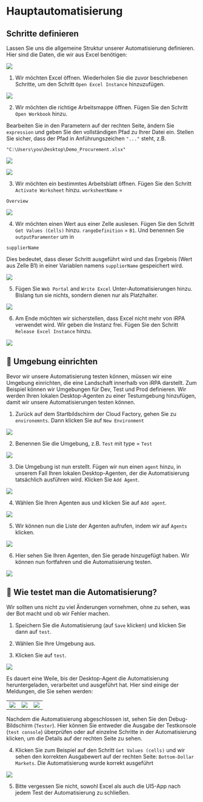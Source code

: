 # Hauptautomatisierung

## Schritte definieren

Lassen Sie uns die allgemeine Struktur unserer Automatisierung definieren. Hier sind die Daten, die wir aus Excel benötigen:

![](../images/0705.png)

1. Wir möchten Excel öffnen. Wiederholen Sie die zuvor beschriebenen Schritte, um den Schritt `Open Excel Instance` hinzuzufügen.

![](../images/0701.png)

2. Wir möchten die richtige Arbeitsmappe öffnen. Fügen Sie den Schritt `Open Workbook` hinzu.

Bearbeiten Sie in den Parametern auf der rechten Seite, ändern Sie `expression` und geben Sie den vollständigen Pfad zu Ihrer Datei ein. Stellen Sie sicher, dass der Pfad in Anführungszeichen `"..."` steht, z.B.

```
"C:\Users\you\Desktop\Demo_Procurement.xlsx"
```


![](../images/0702.png)

![](../images/07021.png)

3. Wir möchten ein bestimmtes Arbeitsblatt öffnen. Fügen Sie den Schritt `Activate Worksheet` hinzu. `worksheetName` = 

```
Overview
```


![](../images/0703.png)


4. Wir möchten einen Wert aus einer Zelle auslesen. Fügen Sie den Schritt `Get Values (Cells)` hinzu. `rangeDefinition` = `B1`. Und benennen Sie `outputParamenter` um in

```
supplierName
```

Dies bedeutet, dass dieser Schritt ausgeführt wird und das Ergebnis (Wert aus Zelle B1) in einer Variablen namens `supplierName` gespeichert wird.


![](../images/0704.png)

5. Fügen Sie `Web Portal` and `Write Excel`  Unter-Automatisierungen hinzu. Bislang tun sie nichts, sondern dienen nur als Platzhalter.


![](../images/0706.png)

6. Am Ende möchten wir sicherstellen, dass Excel nicht mehr von iRPA verwendet wird. Wir geben die Instanz frei. Fügen Sie den Schritt `Release Excel Instance` hinzu.


![](../images/0707.png)

## 🔹 Umgebung einrichten

Bevor wir unsere Automatisierung testen können, müssen wir eine Umgebung einrichten, die eine Landschaft innerhalb von iRPA darstellt. Zum Beispiel können wir Umgebungen für Dev, Test und Prod definieren. Wir werden Ihren lokalen Desktop-Agenten zu einer Testumgebung hinzufügen, damit wir unsere Automatisierungen testen können.

1. Zurück auf dem Startbildschirm der Cloud Factory, gehen Sie zu `environemnts`. Dann klicken Sie auf `New Environment`

![](../images/1010.png)

2. Benennen Sie die Umgebung, z.B. `Test` mit type = `Test`

![](../images/1011.png)

3. Die Umgebung ist nun erstellt. Fügen wir nun einen `agent` hinzu, in unserem Fall Ihren lokalen Desktop-Agenten, der die Automatisierung tatsächlich ausführen wird. Klicken Sie `Add Agent`.

![](../images/1012.png)

4. Wählen Sie Ihren Agenten aus und klicken Sie auf `Add agent`.

![](../images/1013.png)

5. Wir können nun die Liste der Agenten aufrufen, indem wir auf  `Agents` klicken.

![](../images/1014.png)

6. Hier sehen Sie Ihren Agenten, den Sie gerade hinzugefügt haben. Wir können nun fortfahren und die Automatisierung testen.

![](../images/1015.png)


## 🔹 Wie testet man die Automatisierung?

Wir sollten uns nicht zu viel Änderungen vornehmen, ohne zu sehen, was der Bot macht und ob wir Fehler machen.

1. Speichern Sie die Automatisierung (auf `Save` klicken) und klicken Sie dann auf `test`.

2. Wählen Sie Ihre Umgebung aus.

3. Klicken Sie auf `test`.


![](../images/0708.png)

Es dauert eine Weile, bis der Desktop-Agent die Automatisierung heruntergeladen, verarbeitet und ausgeführt hat. Hier sind einige der Meldungen, die Sie sehen werden:

|  |  |  |
:-------------------------:|:-------------------------:|:-------------------------:|
![](../images/0709.png)  |  ![](../images/0710.png) |  ![](../images/0711.png)


Nachdem die Automatisierung abgeschlossen ist, sehen Sie den Debug-Bildschirm (`Tester`). Hier können Sie entweder die Ausgabe der Testkonsole (`test console`) überprüfen oder auf einzelne Schritte in der Automatisierung klicken, um die Details auf der rechten Seite zu sehen.

4. Klicken Sie zum Beispiel auf den Schritt `Get Values (cells)` und wir sehen den korrekten Ausgabewert auf der rechten Seite: `Bottom-Dollar Markets`. Die Automatisierung wurde korrekt ausgeführt

![](../images/0712.png)

5. Bitte vergessen Sie nicht, sowohl Excel als auch die UI5-App nach jedem Test der Automatisierung zu schließen.